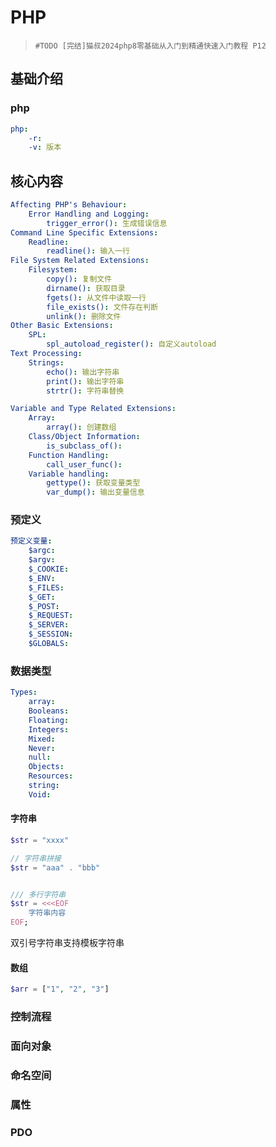 # PHP
>
>`#TODO [完结]猫叔2024php8零基础从入门到精通快速入门教程 P12`
>

## 基础介绍



### php
```yaml
php:
    -r:
    -v: 版本
```




## 核心内容
```yaml
Affecting PHP's Behaviour:
    Error Handling and Logging:
        trigger_error(): 生成错误信息
Command Line Specific Extensions:
    Readline:
        readline(): 输入一行
File System Related Extensions:
    Filesystem:
        copy(): 复制文件
        dirname(): 获取目录
        fgets(): 从文件中读取一行
        file_exists(): 文件存在判断
        unlink(): 删除文件
Other Basic Extensions:
    SPL:
        spl_autoload_register(): 自定义autoload
Text Processing:
    Strings:
        echo(): 输出字符串
        print(): 输出字符串
        strtr(): 字符串替换

Variable and Type Related Extensions:
    Array:
        array(): 创建数组
    Class/Object Information:
        is_subclass_of():
    Function Handling:
        call_user_func():
    Variable handling:
        gettype(): 获取变量类型
        var_dump(): 输出变量信息
```

### 预定义
```yaml
预定义变量:
    $argc:
    $argv:
    $_COOKIE:
    $_ENV:
    $_FILES:
    $_GET:
    $_POST:
    $_REQUEST:
    $_SERVER:
    $_SESSION:
    $GLOBALS:
```




### 数据类型
```yaml
Types:
    array:
    Booleans:
    Floating:
    Integers:
    Mixed:
    Never:
    null:
    Objects:
    Resources:
    string:
    Void:
```


#### 字符串
```php
$str = "xxxx"

// 字符串拼接
$str = "aaa" . "bbb"


/// 多行字符串
$str = <<<EOF
    字符串内容
EOF;
```
双引号字符串支持模板字符串








#### 数组
```php
$arr = ["1", "2", "3"]
```






### 控制流程






### 面向对象




### 命名空间


### 属性



### PDO






